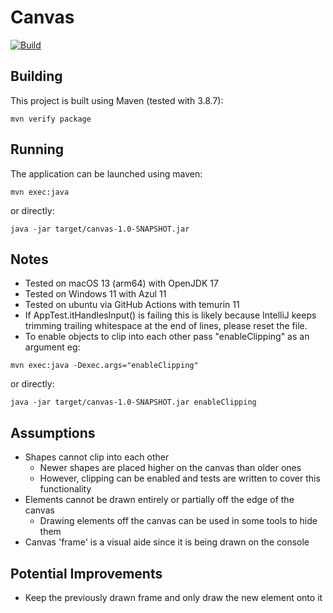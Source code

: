 # Canvas

[![Build](https://github.com/jMaddrell/canvas/actions/workflows/main.yml/badge.svg?branch=main)](https://github.com/jMaddrell/canvas/actions/workflows/main.yml)

## Building
This project is built using Maven (tested with 3.8.7):

```shell
mvn verify package
```

## Running
The application can be launched using maven:
```shell
mvn exec:java
```

or directly:
```shell
java -jar target/canvas-1.0-SNAPSHOT.jar
```

## Notes
- Tested on macOS 13 (arm64) with OpenJDK 17
- Tested on Windows 11 with Azul 11
- Tested on ubuntu via GitHub Actions with temurin 11
- If AppTest.itHandlesInput() is failing this is likely because IntelliJ keeps trimming trailing whitespace at the end of lines, please reset the file.
- To enable objects to clip into each other pass "enableClipping" as an argument eg:

```shell
mvn exec:java -Dexec.args="enableClipping"
```
or directly:
```shell
java -jar target/canvas-1.0-SNAPSHOT.jar enableClipping
```

## Assumptions
- Shapes cannot clip into each other
  - Newer shapes are placed higher on the canvas than older ones
  - However, clipping can be enabled and tests are written to cover this functionality
- Elements cannot be drawn entirely or partially off the edge of the canvas
  - Drawing elements off the canvas can be used in some tools to hide them
- Canvas 'frame' is a visual aide since it is being drawn on the console

## Potential Improvements
- Keep the previously drawn frame and only draw the new element onto it

